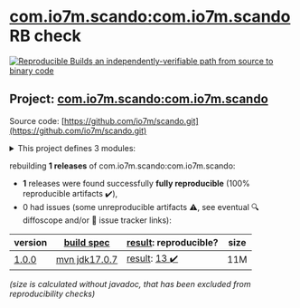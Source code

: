 [com.io7m.scando:com.io7m.scando](https://central.sonatype.com/artifact/com.io7m.scando/com.io7m.scando/versions) RB check
=======

[![Reproducible Builds](https://reproducible-builds.org/images/logos/rb.svg) an independently-verifiable path from source to binary code](https://reproducible-builds.org/)

## Project: [com.io7m.scando:com.io7m.scando](https://central.sonatype.com/artifact/com.io7m.scando/com.io7m.scando/versions)

Source code: [https://github.com/io7m/scando.git](https://github.com/io7m/scando.git)

<details><summary>This project defines 3 modules:</summary>

* [com.io7m.scando:com.io7m.scando](https://central.sonatype.com/artifact/com.io7m.scando/com.io7m.scando/1.0.0)
* [com.io7m.scando:com.io7m.scando.cmdline](https://central.sonatype.com/artifact/com.io7m.scando/com.io7m.scando.cmdline/1.0.0)
* [com.io7m.scando:com.io7m.scando.tests](https://central.sonatype.com/artifact/com.io7m.scando/com.io7m.scando.tests/1.0.0)
</details>

rebuilding **1 releases** of com.io7m.scando:com.io7m.scando:
- **1** releases were found successfully **fully reproducible** (100% reproducible artifacts :heavy_check_mark:),
- 0 had issues (some unreproducible artifacts :warning:, see eventual :mag: diffoscope and/or :memo: issue tracker links):

| version | [build spec](/BUILDSPEC.md) | [result](https://reproducible-builds.org/docs/jvm/): reproducible? | size |
| -- | --------- | ------ | -- |
| [1.0.0](https://central.sonatype.com/artifact/com.io7m.scando/com.io7m.scando/1.0.0/pom) | [mvn jdk17.0.7](com.io7m.scando-1.0.0.buildspec) | [result](com.io7m.scando-1.0.0.buildinfo): [13 :heavy_check_mark: ](com.io7m.scando-1.0.0.buildcompare) | 11M |

<i>(size is calculated without javadoc, that has been excluded from reproducibility checks)</i>
